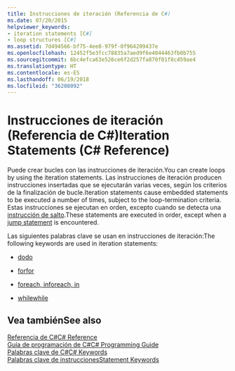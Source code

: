 ```yaml
---
title: Instrucciones de iteración (Referencia de C#)
ms.date: 07/20/2015
helpviewer_keywords:
- iteration statements [C#]
- loop structures [C#]
ms.assetid: 7d494566-bf75-4ee8-979f-0f964209437e
ms.openlocfilehash: 12452f5e3fcc78835a7aed9f6e4044463fb0b755
ms.sourcegitcommit: 6bc4efca63e526ce6f2d257fa870f01f8c459ae4
ms.translationtype: HT
ms.contentlocale: es-ES
ms.lasthandoff: 06/19/2018
ms.locfileid: "36208092"
---
```

# <a name="iteration-statements-c-reference"></a><span data-ttu-id="7ef1e-102">Instrucciones de iteración (Referencia de C#)</span><span class="sxs-lookup"><span data-stu-id="7ef1e-102">Iteration Statements (C# Reference)</span></span>

<span data-ttu-id="7ef1e-103">Puede crear bucles con las instrucciones de iteración.</span><span class="sxs-lookup"><span data-stu-id="7ef1e-103">You can create loops by using the iteration statements.</span></span> <span data-ttu-id="7ef1e-104">Las instrucciones de iteración producen instrucciones insertadas que se ejecutarán varias veces, según los criterios de la finalización de bucle.</span><span class="sxs-lookup"><span data-stu-id="7ef1e-104">Iteration statements cause embedded statements to be executed a number of times, subject to the loop-termination criteria.</span></span> <span data-ttu-id="7ef1e-105">Estas instrucciones se ejecutan en orden, excepto cuando se detecta una [instrucción de salto](jump-statements.md).</span><span class="sxs-lookup"><span data-stu-id="7ef1e-105">These statements are executed in order, except when a [jump statement](jump-statements.md) is encountered.</span></span>

<span data-ttu-id="7ef1e-106">Las siguientes palabras clave se usan en instrucciones de iteración:</span><span class="sxs-lookup"><span data-stu-id="7ef1e-106">The following keywords are used in iteration statements:</span></span>

- [<span data-ttu-id="7ef1e-107">do</span><span class="sxs-lookup"><span data-stu-id="7ef1e-107">do</span></span>](do.md)

- [<span data-ttu-id="7ef1e-108">for</span><span class="sxs-lookup"><span data-stu-id="7ef1e-108">for</span></span>](for.md)

- [<span data-ttu-id="7ef1e-109">foreach, in</span><span class="sxs-lookup"><span data-stu-id="7ef1e-109">foreach, in</span></span>](foreach-in.md)

- [<span data-ttu-id="7ef1e-110">while</span><span class="sxs-lookup"><span data-stu-id="7ef1e-110">while</span></span>](while.md)

## <a name="see-also"></a><span data-ttu-id="7ef1e-111">Vea también</span><span class="sxs-lookup"><span data-stu-id="7ef1e-111">See also</span></span>

 [<span data-ttu-id="7ef1e-112">Referencia de C#</span><span class="sxs-lookup"><span data-stu-id="7ef1e-112">C# Reference</span></span>](../index.md)  
 [<span data-ttu-id="7ef1e-113">Guía de programación de C#</span><span class="sxs-lookup"><span data-stu-id="7ef1e-113">C# Programming Guide</span></span>](../../programming-guide/index.md)  
 [<span data-ttu-id="7ef1e-114">Palabras clave de C#</span><span class="sxs-lookup"><span data-stu-id="7ef1e-114">C# Keywords</span></span>](index.md)  
 [<span data-ttu-id="7ef1e-115">Palabras clave de instrucciones</span><span class="sxs-lookup"><span data-stu-id="7ef1e-115">Statement Keywords</span></span>](statement-keywords.md)
